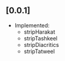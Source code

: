 ## [0.0.1]
- Implemented:
    - stripHarakat
    - stripTashkeel
    - stripDiacritics
    - stripTatweel